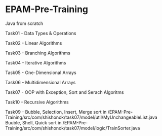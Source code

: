 # EPAM-Pre-Training
Java from scratch

Task01 - Data Types & Operations

Task02 - Linear Algorithms

Task03 - Branching Algorithms

Task04 - Iterative Algorithms

Task05 - One-Dimensional Arrays

Task06 - Multidimensional Arrays

Task07 - OOP with Exception, Sort and Serach Algoritms

Task10 - Recursive Algorithms

Task09 - Bubble, Selection, Insert, Merge sort in /EPAM-Pre-Training/src/com/shishonok/task07/model/util/MyUnchangeableList.java
Buuble, Shell, Quick sort in /EPAM-Pre-Training/src/com/shishonok/task07/model/logic/TrainSorter.java
